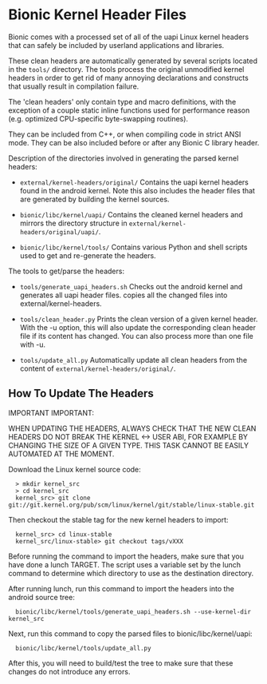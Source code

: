 # Bionic Kernel Header Files

Bionic comes with a processed set of all of the uapi Linux kernel headers that
can safely be included by userland applications and libraries.

These clean headers are automatically generated by several scripts located
in the `tools/` directory. The tools process the original
unmodified kernel headers in order to get rid of many annoying
declarations and constructs that usually result in compilation failure.

The 'clean headers' only contain type and macro definitions, with the
exception of a couple static inline functions used for performance
reason (e.g. optimized CPU-specific byte-swapping routines).

They can be included from C++, or when compiling code in strict ANSI mode.
They can be also included before or after any Bionic C library header.

Description of the directories involved in generating the parsed kernel headers:

  * `external/kernel-headers/original/`
    Contains the uapi kernel headers found in the android kernel. Note this
    also includes the header files that are generated by building the kernel
    sources.

  * `bionic/libc/kernel/uapi/`
    Contains the cleaned kernel headers and mirrors the directory structure
    in `external/kernel-headers/original/uapi/`.

  * `bionic/libc/kernel/tools/`
    Contains various Python and shell scripts used to get and re-generate
    the headers.

The tools to get/parse the headers:

  * `tools/generate_uapi_headers.sh`
    Checks out the android kernel and generates all uapi header files.
    copies all the changed files into external/kernel-headers.

  * `tools/clean_header.py`
    Prints the clean version of a given kernel header. With the -u option,
    this will also update the corresponding clean header file if its
    content has changed. You can also process more than one file with -u.

  * `tools/update_all.py`
    Automatically update all clean headers from the content of
    `external/kernel-headers/original/`.

## How To Update The Headers

IMPORTANT IMPORTANT:

WHEN UPDATING THE HEADERS, ALWAYS CHECK THAT THE NEW CLEAN HEADERS DO
NOT BREAK THE KERNEL <-> USER ABI, FOR EXAMPLE BY CHANGING THE SIZE
OF A GIVEN TYPE. THIS TASK CANNOT BE EASILY AUTOMATED AT THE MOMENT.

Download the Linux kernel source code:
```
  > mkdir kernel_src
  > cd kernel_src
  kernel_src> git clone git://git.kernel.org/pub/scm/linux/kernel/git/stable/linux-stable.git
```

Then checkout the stable tag for the new kernel headers to import:
```
  kernel_src> cd linux-stable
  kernel_src/linux-stable> git checkout tags/vXXX
```

Before running the command to import the headers, make sure that you have
done a lunch TARGET. The script uses a variable set by the lunch command
to determine which directory to use as the destination directory.

After running lunch, run this command to import the headers into the android
source tree:
```
  bionic/libc/kernel/tools/generate_uapi_headers.sh --use-kernel-dir kernel_src
```

Next, run this command to copy the parsed files to bionic/libc/kernel/uapi:
```
  bionic/libc/kernel/tools/update_all.py
```

After this, you will need to build/test the tree to make sure that these
changes do not introduce any errors.
